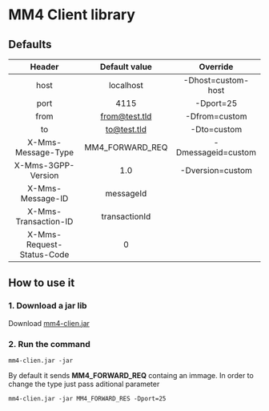 # MM4 Client library

## Defaults

|           Header          |  Default value  |      Override      |
|:-------------------------:|:---------------:|:------------------:|
| host                      | localhost       | -Dhost=custom-host |
| port                      | 4115            | -Dport=25          |
| from                      | from@test.tld   | -Dfrom=custom      |
| to                        | to@test.tld     | -Dto=custom        |
| X-Mms-Message-Type        | MM4_FORWARD_REQ | -Dmessageid=custom |
| X-Mms-3GPP-Version        | 1.0             | -Dversion=custom   |
| X-Mms-Message-ID          | messageId       |                    |
| X-Mms-Transaction-ID      | transactionId   |                    |
| X-Mms-Request-Status-Code | 0               |                    |

## How to use it
### 1. Download a jar lib
Download [mm4-clien.jar](https://github.com/peterjurkovic/smtp/blob/master/mm4-client.jar)

### 2. Run the command

```
mm4-clien.jar -jar 
```

By default it sends **MM4_FORWARD_REQ** containg an immage. In order to change the type just pass aditional parameter

```
mm4-clien.jar -jar MM4_FORWARD_RES -Dport=25
```
